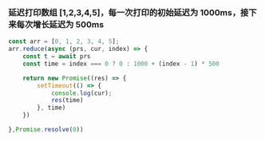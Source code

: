 ### 延迟打印数组 [1,2,3,4,5]，每一次打印的初始延迟为 1000ms，接下来每次增长延迟为 500ms

```js
const arr = [0, 1, 2, 3, 4, 5];
arr.reduce(async (prs, cur, index) => {
    const t = await prs
    const time = index === 0 ? 0 : 1000 + (index - 1) * 500

    return new Promise((res) => {
        setTimeout(() => {
            console.log(cur);
            res(time)
        }, time)
    })

},Promise.resolve(0))
```